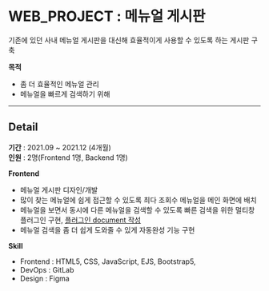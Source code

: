 # WEB_PROJECT : 메뉴얼 게시판
기존에 있던 사내 메뉴얼 게시판을 대신해 효율적이게 사용할 수 있도록 하는 게시판 구축

**목적**
- 좀 더 효율적인 메뉴얼 관리
- 메뉴얼을 빠르게 검색하기 위해

---

## Detail
**기간** : 2021.09 ~ 2021.12 (4개월)     
**인원** : 2명(Frontend 1명, Backend 1명)   

**Frontend**
- 메뉴얼 게시판 디자인/개발
- 많이 찾는 메뉴얼에 쉽게 접근할 수 있도록 최다 조회수 메뉴얼을 메인 화면에 배치
- 메뉴얼을 보면서 동시에 다른 메뉴얼을 검색할 수 있도록 빠른 검색을 위한 멀티창 플러그인 구현, [플러그인 document 작성](https://obtainable-sandwich-dcb.notion.site/Multi-Window-2e91ad0afb174597a32f21f60251d591)
- 메뉴얼 검색을 좀 더 쉽게 도와줄 수 있게 자동완성 기능 구현



**Skill**
- Frontend : HTML5, CSS, JavaScript, EJS, Bootstrap5, 
- DevOps : GitLab
- Design : Figma
